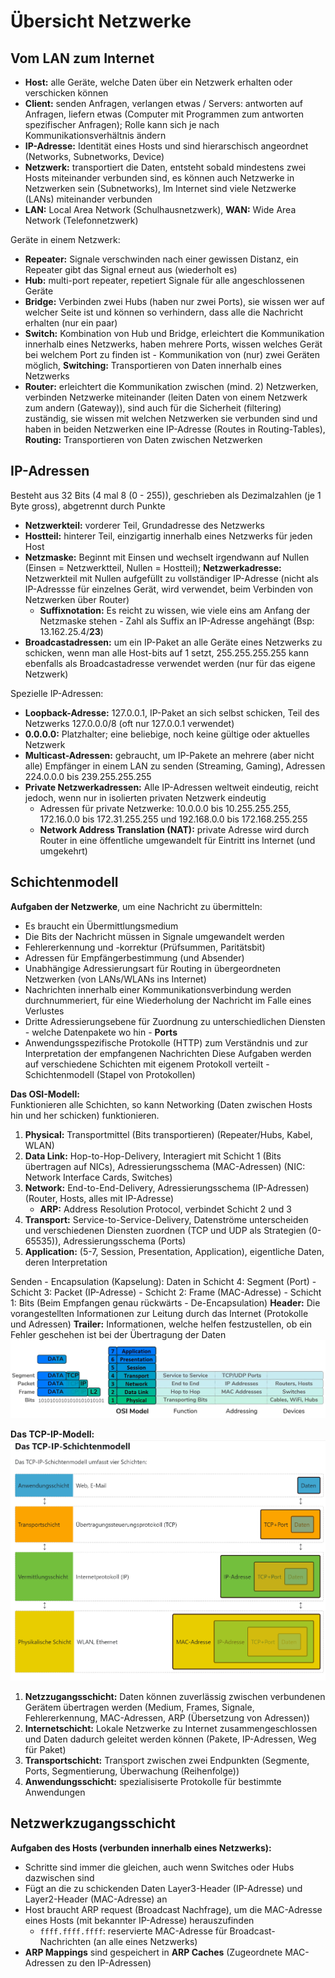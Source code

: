 # Übersicht Netzwerke

## Vom LAN zum Internet

- **Host:** alle Geräte, welche Daten über ein Netzwerk erhalten oder verschicken können
- **Client:** senden Anfragen, verlangen etwas / Servers: antworten auf Anfragen, liefern etwas (Computer mit Programmen zum antworten spezifischer Anfragen); Rolle kann sich je nach Kommunikationsverhältnis ändern
- **IP-Adresse:** Identität eines Hosts und sind hierarschisch angeordnet (Networks, Subnetworks, Device)
- **Netzwerk:** transportiert die Daten, entsteht sobald mindestens zwei Hosts miteinander verbunden sind, es können auch Netzwerke in Netzwerken sein (Subnetworks), Im Internet sind viele Netzwerke (LANs) miteinander verbunden
- **LAN:** Local Area Network (Schulhausnetzwerk), **WAN:** Wide Area Network (Telefonnetzwerk)

Geräte in einem Netzwerk:
- **Repeater:** Signale verschwinden nach einer gewissen Distanz, ein Repeater gibt das Signal erneut aus (wiederholt es)
- **Hub:** multi-port repeater, repetiert Signale für alle angeschlossenen Geräte
- **Bridge:** Verbinden zwei Hubs (haben nur zwei Ports), sie wissen wer auf welcher Seite ist und können so verhindern, dass alle die Nachricht erhalten (nur ein paar)
- **Switch:** Kombination von Hub und Bridge, erleichtert die Kommunikation innerhalb eines Netzwerks, haben mehrere Ports, wissen welches Gerät bei welchem Port zu finden ist - Kommunikation von (nur) zwei Geräten möglich, **Switching:** Transportieren von Daten innerhalb eines Netzwerks
- **Router:** erleichtert die Kommunikation zwischen (mind. 2) Netzwerken, verbinden Netzwerke miteinander (leiten Daten von einem Netzwerk zum andern (Gateway)), sind auch für die Sicherheit (filtering) zuständig, sie wissen mit welchen Netzwerken sie verbunden sind und haben in beiden Netzwerken eine IP-Adresse (Routes in Routing-Tables), **Routing:** Transportieren von Daten zwischen Netzwerken

## IP-Adressen

Besteht aus 32 Bits (4 mal 8 (0 - 255)), geschrieben als Dezimalzahlen (je 1 Byte gross), abgetrennt durch Punkte
- **Netzwerkteil:** vorderer Teil, Grundadresse des Netzwerks
- **Hostteil:** hinterer Teil, einzigartig innerhalb eines Netzwerks für jeden Host
- **Netzmaske:** Beginnt mit Einsen und wechselt irgendwann auf Nullen (Einsen = Netzwerktteil, Nullen = Hostteil); **Netzwerkadresse:** Netzwerkteil mit Nullen aufgefüllt zu vollständiger IP-Adresse (nicht als IP-Adressse für einzelnes Gerät, wird verwendet, beim Verbinden von Netzwerken über Router)
    - **Suffixnotation:** Es reicht zu wissen, wie viele eins am Anfang der Netzmaske stehen - Zahl als Suffix an IP-Adresse angehängt (Bsp: 13.162.25.4/**23**)
- **Broadcastadressen:** um ein IP-Paket an alle Geräte eines Netzwerks zu schicken, wenn man alle Host-bits auf 1 setzt, 255.255.255.255 kann ebenfalls als Broadcastadresse verwendet werden (nur für das eigene Netzwerk)

Spezielle IP-Adressen:
- **Loopback-Adresse:** 127.0.0.1, IP-Paket an sich selbst schicken, Teil des Netzwerks 127.0.0.0/8 (oft nur 127.0.0.1 verwendet)
- **0.0.0.0:** Platzhalter; eine beliebige, noch keine gültige oder aktuelles Netzwerk
- **Multicast-Adressen:** gebraucht, um IP-Pakete an mehrere (aber nicht alle) Empfänger in einem LAN zu senden (Streaming, Gaming), Adressen 224.0.0.0 bis 239.255.255.255
- **Private Netzwerkadressen:** Alle IP-Adressen weltweit eindeutig, reicht jedoch, wenn nur in isolierten privaten Netzwerk eindeutig
    - Adressen für private Netzwerke: 10.0.0.0 bis 10.255.255.255, 172.16.0.0 bis 172.31.255.255 und 192.168.0.0 bis 172.168.255.255
    - **Network Address Translation (NAT):** private Adresse wird durch Router in eine öffentliche umgewandelt für Eintritt ins Internet (und umgekehrt)

## Schichtenmodell

**Aufgaben der Netzwerke**, um eine Nachricht zu übermitteln:
- Es braucht ein Übermittlungsmedium
- Die Bits der Nachricht müssen in Signale umgewandelt werden
- Fehlererkennung und -korrektur (Prüfsummen, Paritätsbit)
- Adressen für Empfängerbestimmung (und Absender)
- Unabhängige Adressierungsart für Routing in übergeordneten Netzwerken (von LANs/WLANs ins Internet)
- Nachrichten innerhalb einer Kommunikationsverbindung werden durchnummeriert, für eine Wiederholung der Nachricht im Falle eines Verlustes
- Dritte Adressierungsebene für Zuordnung zu unterschiedlichen Diensten - welche Datenpakete wo hin - **Ports**
- Anwendungsspezifische Protokolle (HTTP) zum Verständnis und zur Interpretation der empfangenen Nachrichten
Diese Aufgaben werden auf verschiedene Schichten mit eigenem Protokoll verteilt - Schichtenmodell (Stapel von Protokollen)

**Das OSI-Modell:**  
Funktionieren alle Schichten, so kann Networking (Daten zwischen Hosts hin und her schicken) funktionieren.  
1. **Physical:** Transportmittel (Bits transportieren) (Repeater/Hubs, Kabel, WLAN)
2. **Data Link:** Hop-to-Hop-Delivery, Interagiert mit Schicht 1 (Bits übertragen auf NICs), Adressierungsschema (MAC-Adressen) (NIC: Network Interface Cards, Switches)
3. **Network:** End-to-End-Delivery, Adressierungsschema (IP-Adressen) (Router, Hosts, alles mit IP-Adresse)
    - **ARP:** Address Resolution Protocol, verbindet Schicht 2 und 3
4. **Transport:** Service-to-Service-Delivery, Datenströme unterscheiden und verschiedenen Diensten zuordnen (TCP und UDP als Strategien (0-65535)), Adressierungsschema (Ports)
5. **Application:** (5-7, Session, Presentation, Application), eigentliche Daten, deren Interpretation   

Senden - Encapsulation (Kapselung): Daten in Schicht 4: Segment (Port) - Schicht 3: Packet (IP-Adresse) - Schicht 2: Frame (MAC-Adresse) - Schicht 1: Bits (Beim Empfangen genau rückwärts - De-Encapsulation)
**Header:** Die vorangestellten Informationen zur Leitung durch das Internet (Protokolle und Adressen)
**Trailer:** Informationen, welche helfen festzustellen, ob ein Fehler geschehen ist bei der Übertragung der Daten
![OSI-Modell](../images/OSI-Modell.png) 

**Das TCP-IP-Modell:**
![TCP-IP-Modell](../images/TCP-IP-Modell.png) 
1. **Netzzugangsschicht:** Daten können zuverlässig zwischen verbundenen Gerätem übertragen werden (Medium, Frames, Signale, Fehlererkennung, MAC-Adressen, ARP (Übersetzung von Adressen))
2. **Internetschicht:** Lokale Netzwerke zu Internet zusammengeschlossen und Daten dadurch geleitet werden können (Pakete, IP-Adressen, Weg für Paket)
3. **Transportschicht:** Transport zwischen zwei Endpunkten (Segmente, Ports, Segmentierung, Überwachung (Reihenfolge))
4. **Anwendungsschicht:** spezialisiserte Protokolle für bestimmte Anwendungen

## Netzwerkzugangsschicht

**Aufgaben des Hosts (verbunden innerhalb eines Netzwerks):**
- Schritte sind immer die gleichen, auch wenn Switches oder Hubs dazwischen sind
- Fügt an die zu schickenden Daten Layer3-Header (IP-Adresse) und Layer2-Header (MAC-Adresse) an
- Host braucht ARP request (Broadcast Nachfrage), um die MAC-Adresse eines Hosts (mit bekannter IP-Adresse) herauszufinden
    - `ffff.ffff.ffff`: reservierte MAC-Adresse für Broadcast-Nachrichten (an alle eines Netzwerks)
- **ARP Mappings** sind gespeichert in **ARP Caches** (Zugeordnete MAC-Adressen zu den IP-Adressen)